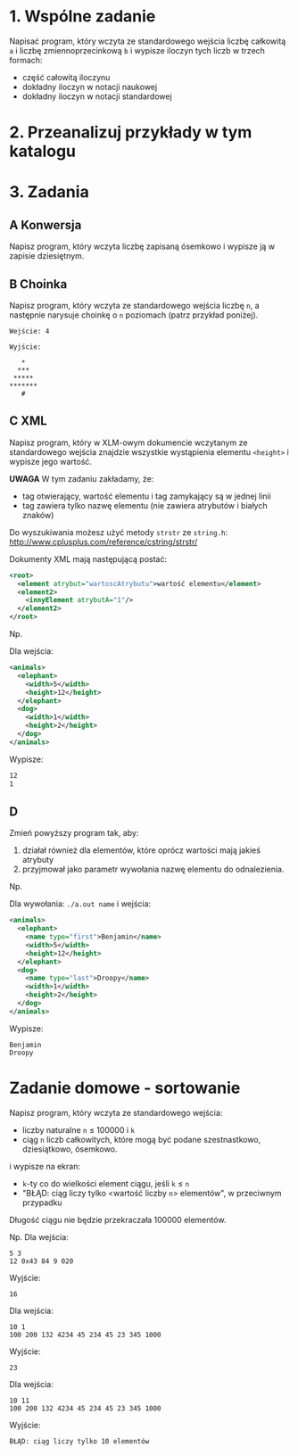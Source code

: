 # 1. Wspólne zadanie

Napisać program, który wczyta ze standardowego wejścia liczbę całkowitą `a` i liczbę zmiennoprzecinkową `b` i wypisze iloczyn tych liczb w trzech formach:
* część całowitą iloczynu
* dokładny iloczyn w notacji naukowej
* dokładny iloczyn w notacji standardowej

# 2. Przeanalizuj przykłady w tym katalogu

# 3. Zadania

## A Konwersja

Napisz program, który wczyta liczbę zapisaną ósemkowo i wypisze ją w zapisie dziesiętnym.

## B Choinka

Napisz program, który wczyta ze standardowego wejścia liczbę `n`, a następnie narysuje choinkę o `n` poziomach (patrz przykład poniżej).

    Wejście: 4

    Wyjście:

       *
      ***
     *****
    *******
       #


## C XML

Napisz program, który w XLM-owym dokumencie wczytanym ze standardowego wejścia znajdzie wszystkie wystąpienia elementu `<height>` i wypisze jego wartość.

**UWAGA** W tym zadaniu zakładamy, że:
* tag otwierający, wartość elementu i tag zamykający są w jednej linii
* tag zawiera tylko nazwę elementu (nie zawiera atrybutów i białych znaków)

Do wyszukiwania możesz użyć metody `strstr` ze `string.h`: http://www.cplusplus.com/reference/cstring/strstr/

Dokumenty XML mają następującą postać:

```xml
<root>
  <element atrybut="wartoscAtrybutu">wartość elementu</element>
  <element2>
    <innyElement atrybutA="1"/>
  </element2>
</root>
```

Np.

Dla wejścia:
```xml
<animals>
  <elephant>
    <width>5</width>
    <height>12</height>
  </elephant>
  <dog>
    <width>1</width>
    <height>2</height>
  </dog>
</animals>
```
Wypisze:

```bash
12
1
```

## D

Zmień powyższy program tak, aby:
1. działał również dla elementów, które oprócz wartości mają jakieś atrybuty
2. przyjmował jako parametr wywołania nazwę elementu do odnalezienia.

Np.

Dla wywołania:
`./a.out name`
i wejścia:
```xml
<animals>
  <elephant>
    <name type="first">Benjamin</name>
    <width>5</width>
    <height>12</height>
  </elephant>
  <dog>
    <name type="last">Droopy</name>
    <width>1</width>
    <height>2</height>
  </dog>
</animals>
```

Wypisze:
```
Benjamin
Droopy
```

# Zadanie domowe - sortowanie
Napisz program, który wczyta ze standardowego wejścia:
 - liczby naturalne `n` &le; 100000 i `k`
 - ciąg `n` liczb całkowitych, które mogą być podane szestnastkowo, dziesiątkowo, ósemkowo.

i wypisze na ekran:
 - `k`-ty co do wielkości element ciągu, jeśli `k` &le; `n`
 - "BŁĄD: ciąg liczy tylko <wartość liczby `n`> elementów", w przeciwnym przypadku

Długość ciągu nie będzie przekraczała 100000 elementów.

Np.
Dla wejścia:
```
5 3
12 0x43 84 9 020
```
Wyjście:
```
16
```


Dla wejścia:
```
10 1
100 200 132 4234 45 234 45 23 345 1000
```
Wyjście:
```
23
```


Dla wejścia:
```
10 11
100 200 132 4234 45 234 45 23 345 1000
```
Wyjście:
```
BŁĄD: ciąg liczy tylko 10 elementów
```
